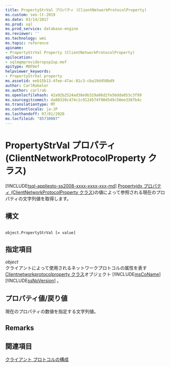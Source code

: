 ```yaml
---
title: PropertyStrVal プロパティ (ClientNetworkProtocolProperty)
ms.custom: seo-lt-2019
ms.date: 03/14/2017
ms.prod: sql
ms.prod_service: database-engine
ms.reviewer: ''
ms.technology: wmi
ms.topic: reference
apiname:
- PropertyStrVal Property (ClientNetworkProtocolProperty)
apilocation:
- sqlmgmproviderxpsp2up.mof
apitype: MOFDef
helpviewer_keywords:
- PropertyStrVal property
ms.assetid: eeb15b13-4fee-47ac-81c3-cba19d450bd9
author: CarlRabeler
ms.author: carlrab
ms.openlocfilehash: 42a92b2524ad38e9b319a06d2fe56dda053c3f99
ms.sourcegitcommit: da88320c474c1c9124574f90d549c50ee3387b4c
ms.translationtype: MT
ms.contentlocale: ja-JP
ms.lasthandoff: 07/01/2020
ms.locfileid: "85730007"
---
```

# <a name="propertystrval-property-clientnetworkprotocolproperty-class"></a>PropertyStrVal プロパティ (ClientNetworkProtocolProperty クラス)
[!INCLUDE[tsql-appliesto-ss2008-xxxx-xxxx-xxx-md](../../../includes/applies-to-version/sqlserver.md)]
  [Propertyidx プロパティ (ClientNetworkProtocolProperty クラス)](../../../relational-databases/wmi-provider-configuration-classes/clientnetworkprotocolproperty-class/propertyidx-property-clientnetworkprotocolproperty-class.md)の値によって参照される現在のプロパティの文字列値を取得します。  
  
## <a name="syntax"></a>構文  
  
```  
  
object.PropertyStrVal [= value]  
```  
  
## <a name="parts"></a>指定項目  
 *object*  
 クライアントによって使用されるネットワークプロトコルの属性を表す[Clientnetworkprotocolproperty クラス](../../../relational-databases/wmi-provider-configuration-classes/clientnetworkprotocolproperty-class/clientnetworkprotocolproperty-class.md)オブジェクト [!INCLUDE[msCoName](../../../includes/msconame-md.md)] [!INCLUDE[ssNoVersion](../../../includes/ssnoversion-md.md)] 。  
  
## <a name="property-valuereturn-value"></a>プロパティ値/戻り値  
 現在のプロパティの数値を指定する文字列値。  
  
## <a name="remarks"></a>Remarks  
  
## <a name="see-also"></a>関連項目  
 [クライアント プロトコルの構成](../../../database-engine/configure-windows/configure-client-protocols.md)  
  
  
